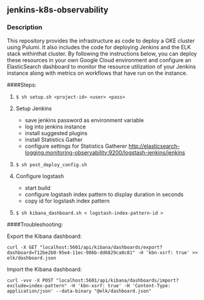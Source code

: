 ## jenkins-k8s-observability

### Description
This repository provides the infrastructure as code to deploy a GKE cluster using Pulumi. It also includes the code for deploying Jenkins and the ELK stack withinthat cluster. By following the instructions below, you can deploy these resources in your own Google Cloud environment and configure an ElasticSearch dashboard to monitor the resource utilization of your Jenkins instance along with metrics on workflows that have run on the instance.

####Steps:

1.  `$ sh setup.sh <project-id> <user> <pass>`

2. Setup Jenkins
    * save jenkins password as environment variable
    * log into jenkins instance
    * install suggested plugins
    * install Statistics Gather
    * configure settings for Statistics Gatherer
http://elasticsearch-logging.monitoring-observability:9200/logstash-jenkins/jenkins

3. `$ sh post_deploy_config.sh`

4. Configure logstash
    * start build
    * configure logstash index pattern to display duration in seconds
    * copy id for logstash index pattern

5. `$ sh kibana_dashboard.sh < logstash-index-pattern-id >`



####Troubleshooting:


Export the Kibana dashboard:
```
curl -X GET "localhost:5601/api/kibana/dashboards/export?dashboard=f12be2b0-95e4-11ec-986b-dd6829ca8c81" -H 'kbn-xsrf: true' >> elk/dashboard.json
```

Import the Kibana dashboard:
```
curl -vvv -X POST "localhost:5601/api/kibana/dashboards/import?exclude=index-pattern" -H 'kbn-xsrf: true' -H 'Content-Type: application/json' --data-binary "@elk/dashboard.json"
```